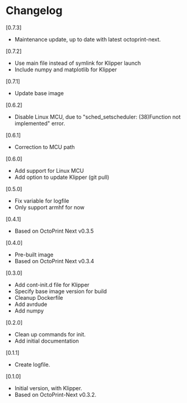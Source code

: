 # Changelog

[0.7.3]

- Maintenance update, up to date with latest octoprint-next.

[0.7.2]

- Use main file instead of symlink for Klipper launch
- Include numpy and matplotlib for Klipper

[0.7.1]

- Update base image

[0.6.2]

- Disable Linux MCU, due to "sched_setscheduler: (38)Function not implemented" error.

[0.6.1]

- Correction to MCU path

[0.6.0]

- Add support for Linux MCU
- Add option to update Klipper (git pull)

[0.5.0]

- Fix variable for logfile
- Only support armhf for now

[0.4.1]

- Based on OctoPrint Next v0.3.5

[0.4.0]

- Pre-built image
- Based on OctoPrint Next v0.3.4

[0.3.0]

- Add cont-init.d file for Klipper
- Specify base image version for build
- Cleanup Dockerfile
- Add avrdude
- Add numpy

[0.2.0]

- Clean up commands for init.
- Add initial documentation

[0.1.1]

- Create logfile.

[0.1.0]

- Initial version, with Klipper.
- Based on OctoPrint-Next v0.3.2.
